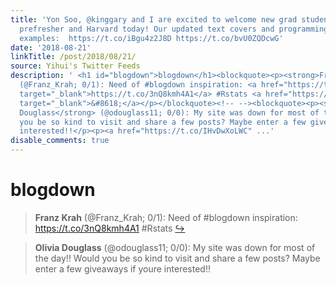 ```yaml
---
title: 'Yon Soo, @kinggary and I are excited to welcome new grad students to the math
  prefresher and Harvard today! Our updated text covers and programming with new polisci
  examples​: ​ https://t.co/iBgu4z2J8D https://t.co/bvU0ZQDcwG'
date: '2018-08-21'
linkTitle: /post/2018/08/21/
source: Yihui's Twitter Feeds
description: ' <h1 id="blogdown">blogdown</h1><blockquote><p><strong>Franz Krah</strong>
  (@Franz_Krah; 0/1): Need of #blogdown inspiration: <a href="https://t.co/3nQ8kmh4A1"
  target="_blank">https://t.co/3nQ8kmh4A1</a> #Rstats <a href="https://twitter.com/xieyihui/status/1031526869978497024"
  target="_blank">&#8618;</a></p></blockquote><!-- --><blockquote><p><strong>Olivia
  Douglass</strong> (@odouglass11; 0/0): My site was down for most of the day!! Would
  you be so kind to visit and share a few posts? Maybe enter a few giveaways if youre
  interested!!</p><p><a href="https://t.co/IHvDwXoLWC" ...'
disable_comments: true
---
```

 <h1 id="blogdown">blogdown</h1><blockquote><p><strong>Franz Krah</strong> (@Franz_Krah; 0/1): Need of #blogdown inspiration: <a href="https://t.co/3nQ8kmh4A1" target="_blank">https://t.co/3nQ8kmh4A1</a> #Rstats <a href="https://twitter.com/xieyihui/status/1031526869978497024" target="_blank">&#8618;</a></p></blockquote><!-- --><blockquote><p><strong>Olivia Douglass</strong> (@odouglass11; 0/0): My site was down for most of the day!! Would you be so kind to visit and share a few posts? Maybe enter a few giveaways if youre interested!!</p><p><a href="https://t.co/IHvDwXoLWC" ...